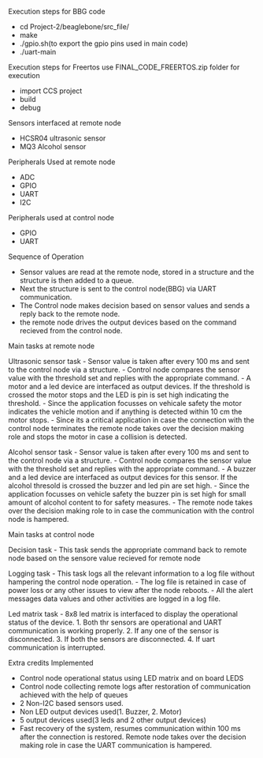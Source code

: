 Execution steps for BBG code
  - cd Project-2/beaglebone/src_file/
  - make
  - ./gpio.sh(to export the gpio pins used in main code)
  - ./uart-main

Execution steps for Freertos
use FINAL_CODE_FREERTOS.zip folder for execution
  - import CCS project
  - build
  - debug

Sensors interfaced at remote node
  - HCSR04 ultrasonic sensor
  - MQ3 Alcohol sensor

Peripherals Used at remote node
  - ADC 
  - GPIO
  - UART
  - I2C

Peripherals used at control node
  - GPIO
  - UART

Sequence of Operation
  - Sensor values are read at the remote node, stored in a structure and the structure is then added to a queue.
  - Next the structure is sent to the control node(BBG) via UART communication.
  - The Control node makes decision based on sensor values and sends a reply back to the remote node.
  - the remote node drives the output devices based on the command recieved from the control node.

Main tasks at remote node

  Ultrasonic sensor task 
    - Sensor value is taken after every 100 ms and sent to the control node via a structure.
    - Control node compares the sensor value with the threshold set and replies with the appropriate command.
    - A motor and a led device are interfaced as output devices. If the threshold is crossed the motor stops and the LED is pin is set high indicating the threshold.
    - Since the application focusses on vehicale safety the motor indicates the vehicle motion and if anything is detected within 10 cm the motor stops.
    - Since its a critical application in case the connection with the control node terminates the remote node takes over the decision making role and stops the motor in case a collision is detected.

  Alcohol sensor task
    - Sensor value is taken after every 100 ms and sent to the control node via a structure.
    - Control node compares the sensor value with the threshold set and replies with the appropriate command.
    - A buzzer and a led device are interfaced as  output devices for this sensor. If the alcohol thresold is crossed the buzzer and led pin are set high.
    - Since the application focusses on vehicle safety the buzzer pin is set high for small amount of alcohol content to for safety measures.
    - The remote node takes over the decision making role to in case the communication with the control node is hampered.

Main tasks at control node
    
  Decision task
    - This task sends the appropriate command back to remote node based on the sensore value recieved for remote node

  Logging task
    - This task logs all the relevant information to a log file without hampering the control node operation.
    - The log file is retained in case of power loss or any other issues to view after the node reboots.
    - All the alert messages data values and other activities are logged in a log file.

  Led matrix task
    - 8x8 led matrix is interfaced to display the operational status of the device.
        1. Both thr sensors are operational and UART communication is working properly.
        2. If any one of the sensor is disconnected.
        3. If both the sensors are disconnected. 
        4. If uart communication is interrupted.

Extra credits Implemented
  - Control node operational status using LED matrix and on board LEDS
  - Control node collecting remote logs after restoration of communication achieved with the help of queues
  - 2 Non-I2C based sensors used.
  - Non LED output devices used(1. Buzzer, 2. Motor)
  - 5 output devices used(3 leds and 2 other output devices)
  - Fast recovery of the system, resumes communication within 100 ms after the connection is restored. Remote node takes over the decision making role in case the UART communication is hampered.

